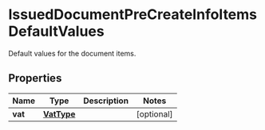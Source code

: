 

# IssuedDocumentPreCreateInfoItemsDefaultValues

Default values for the document items.

## Properties

| Name | Type | Description | Notes |
|------------ | ------------- | ------------- | -------------|
|**vat** | [**VatType**](VatType.md) |  |  [optional] |



